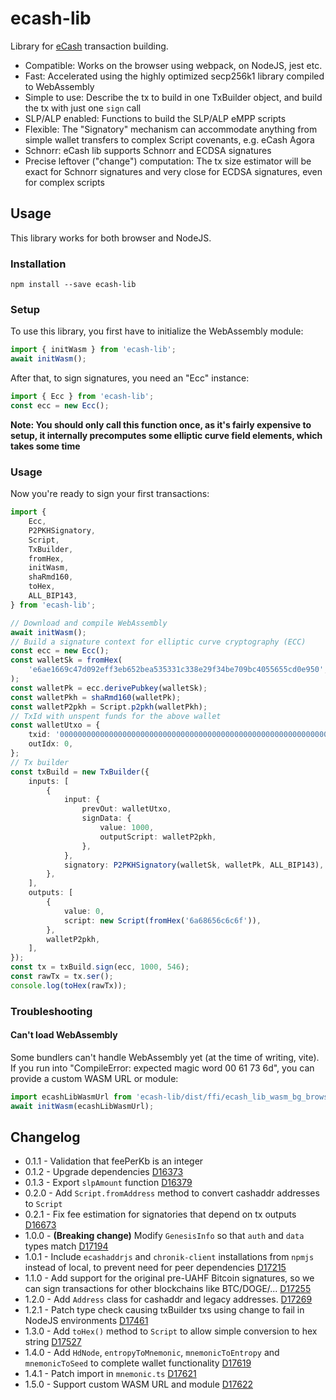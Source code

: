 # ecash-lib

Library for [eCash](https://e.cash) transaction building.

-   Compatible: Works on the browser using webpack, on NodeJS, jest etc.
-   Fast: Accelerated using the highly optimized secp256k1 library compiled to WebAssembly
-   Simple to use: Describe the tx to build in one TxBuilder object, and build the tx with just one `sign` call
-   SLP/ALP enabled: Functions to build the SLP/ALP eMPP scripts
-   Flexible: The "Signatory" mechanism can accommodate anything from simple wallet transfers to complex Script covenants, e.g. eCash Agora
-   Schnorr: eCash lib supports Schnorr and ECDSA signatures
-   Precise leftover ("change") computation: The tx size estimator will be exact for Schnorr signatures and very close for ECDSA signatures, even for complex scripts

## Usage

This library works for both browser and NodeJS.

### Installation

`npm install --save ecash-lib`

### Setup

To use this library, you first have to initialize the WebAssembly module:

```ts
import { initWasm } from 'ecash-lib';
await initWasm();
```

After that, to sign signatures, you need an "Ecc" instance:

```ts
import { Ecc } from 'ecash-lib';
const ecc = new Ecc();
```

**Note: You should only call this function once, as it's fairly expensive to setup, it internally precomputes some elliptic curve field elements, which takes some time**

### Usage

Now you're ready to sign your first transactions:

```ts
import {
    Ecc,
    P2PKHSignatory,
    Script,
    TxBuilder,
    fromHex,
    initWasm,
    shaRmd160,
    toHex,
    ALL_BIP143,
} from 'ecash-lib';

// Download and compile WebAssembly
await initWasm();
// Build a signature context for elliptic curve cryptography (ECC)
const ecc = new Ecc();
const walletSk = fromHex(
    'e6ae1669c47d092eff3eb652bea535331c338e29f34be709bc4055655cd0e950',
);
const walletPk = ecc.derivePubkey(walletSk);
const walletPkh = shaRmd160(walletPk);
const walletP2pkh = Script.p2pkh(walletPkh);
// TxId with unspent funds for the above wallet
const walletUtxo = {
    txid: '0000000000000000000000000000000000000000000000000000000000000000',
    outIdx: 0,
};
// Tx builder
const txBuild = new TxBuilder({
    inputs: [
        {
            input: {
                prevOut: walletUtxo,
                signData: {
                    value: 1000,
                    outputScript: walletP2pkh,
                },
            },
            signatory: P2PKHSignatory(walletSk, walletPk, ALL_BIP143),
        },
    ],
    outputs: [
        {
            value: 0,
            script: new Script(fromHex('6a68656c6c6f')),
        },
        walletP2pkh,
    ],
});
const tx = txBuild.sign(ecc, 1000, 546);
const rawTx = tx.ser();
console.log(toHex(rawTx));
```

### Troubleshooting

#### Can't load WebAssembly

Some bundlers can't handle WebAssembly yet (at the time of writing, vite).
If you run into "CompileError: expected magic word 00 61 73 6d", you can
provide a custom WASM URL or module:

```ts
import ecashLibWasmUrl from 'ecash-lib/dist/ffi/ecash_lib_wasm_bg_browser.wasm?url';
await initWasm(ecashLibWasmUrl);
```

## Changelog

-   0.1.1 - Validation that feePerKb is an integer
-   0.1.2 - Upgrade dependencies [D16373](https://reviews.bitcoinabc.org/D16373)
-   0.1.3 - Export `slpAmount` function [D16379](https://reviews.bitcoinabc.org/D16379)
-   0.2.0 - Add `Script.fromAddress` method to convert cashaddr addresses to `Script`
-   0.2.1 - Fix fee estimation for signatories that depend on tx outputs [D16673](https://reviews.bitcoinabc.org/D16673)
-   1.0.0 - **(Breaking change)** Modify `GenesisInfo` so that `auth` and `data` types match [D17194](https://reviews.bitcoinabc.org/D17194)
-   1.0.1 - Include `ecashaddrjs` and `chronik-client` installations from `npmjs` instead of local, to prevent need for peer dependencies [D17215](https://reviews.bitcoinabc.org/D17215)
-   1.1.0 - Add support for the original pre-UAHF Bitcoin signatures, so we can sign transactions for other blockchains like BTC/DOGE/... [D17255](https://reviews.bitcoinabc.org/D17255)
-   1.2.0 - Add `Address` class for cashaddr and legacy addresses. [D17269](https://reviews.bitcoinabc.org/D17269)
-   1.2.1 - Patch type check causing txBuilder txs using change to fail in NodeJS environments [D17461](https://reviews.bitcoinabc.org/D17461)
-   1.3.0 - Add `toHex()` method to `Script` to allow simple conversion to hex string [D17527](https://reviews.bitcoinabc.org/D17527)
-   1.4.0 - Add `HdNode`, `entropyToMnemonic`, `mnemonicToEntropy` and `mnemonicToSeed` to complete wallet functionality [D17619](https://reviews.bitcoinabc.org/D17619)
-   1.4.1 - Patch import in `mnemonic.ts` [D17621](https://reviews.bitcoinabc.org/D17621)
-   1.5.0 - Support custom WASM URL and module [D17622](https://reviews.bitcoinabc.org/D17622)
